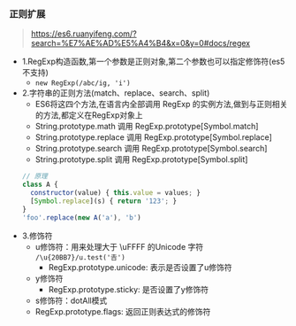 ### 正则扩展
> https://es6.ruanyifeng.com/?search=%E7%AE%AD%E5%A4%B4&x=0&y=0#docs/regex
- 1.RegExp构造函数,第一个参数是正则对象,第二个参数也可以指定修饰符(es5不支持)
  - `new RegExp(/abc/ig, 'i')`
- 2.字符串的正则方法(match、replace、search、split)
  - ES6将这四个方法,在语言内全部调用 RegExp 的实例方法,做到与正则相关的方法,都定义在RegExp对象上
  - String.prototype.math 调用 RegExp.prototype[Symbol.match]
  - String.prototype.replace 调用 RegExp.prototype[Symbol.replace]
  - String.prototype.search 调用 RegExp.prototype[Symbol.search]
  - String.prototype.split 调用 RegExp.prototype[Symbol.split]
  ```js
  // 原理
  class A {
    constructor(value) { this.value = values; }
    [Symbol.replace](s) { return '123'; }
  }
  'foo'.replace(new A('a'), 'b')
  ```
- 3.修饰符
  - u修饰符：用来处理大于 \uFFFF 的Unicode 字符 `/\u{20BB7}/u.test('𠮷')`
    - RegExp.prototype.unicode: 表示是否设置了u修饰符
  - y修饰符
    - RegExp.prototype.sticky: 是否设置了y修饰符
  - s修饰符：dotAll模式
  - RegExp.prototype.flags: 返回正则表达式的修饰符